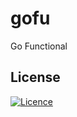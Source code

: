 # gofu
Go Functional

## License

[![Licence](https://img.shields.io/github/license/Ileriayo/markdown-badges?style=for-the-badge)](./LICENSE)
